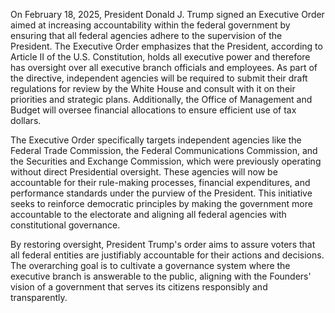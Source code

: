 On February 18, 2025, President Donald J. Trump signed an Executive Order aimed at increasing accountability within the federal government by ensuring that all federal agencies adhere to the supervision of the President. The Executive Order emphasizes that the President, according to Article II of the U.S. Constitution, holds all executive power and therefore has oversight over all executive branch officials and employees. As part of the directive, independent agencies will be required to submit their draft regulations for review by the White House and consult with it on their priorities and strategic plans. Additionally, the Office of Management and Budget will oversee financial allocations to ensure efficient use of tax dollars.

The Executive Order specifically targets independent agencies like the Federal Trade Commission, the Federal Communications Commission, and the Securities and Exchange Commission, which were previously operating without direct Presidential oversight. These agencies will now be accountable for their rule-making processes, financial expenditures, and performance standards under the purview of the President. This initiative seeks to reinforce democratic principles by making the government more accountable to the electorate and aligning all federal agencies with constitutional governance.

By restoring oversight, President Trump's order aims to assure voters that all federal entities are justifiably accountable for their actions and decisions. The overarching goal is to cultivate a governance system where the executive branch is answerable to the public, aligning with the Founders' vision of a government that serves its citizens responsibly and transparently.